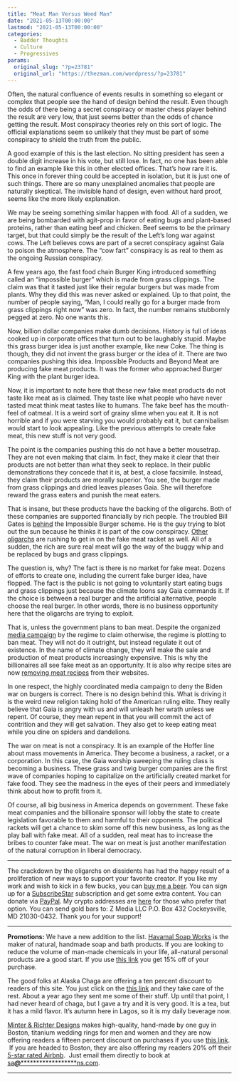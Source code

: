 ```yaml
---
title: "Meat Man Versus Weed Man"
date: "2021-05-13T00:00:00"
lastmod: "2021-05-13T00:00:00"
categories:
  - Badder Thoughts
  - Culture
  - Progressives
params:
  original_slug: "?p=23781"
  original_url: "https://thezman.com/wordpress/?p=23781"
---
```


Often, the natural confluence of events results in something so elegant
or complex that people see the hand of design behind the result. Even
though the odds of there being a secret conspiracy or master chess
player behind the result are very low, that just seems better than the
odds of chance getting the result. Most conspiracy theories rely on this
sort of logic. The official explanations seem so unlikely that they must
be part of some conspiracy to shield the truth from the public.

A good example of this is the last election. No sitting president has
seen a double digit increase in his vote, but still lose. In fact, no
one has been able to find an example like this in other elected offices.
That’s how rare it is. This once in forever thing could be accepted in
isolation, but it is just one of such things. There are so many
unexplained anomalies that people are naturally skeptical. The invisible
hand of design, even without hard proof, seems like the more likely
explanation.

We may be seeing something similar happen with food. All of a sudden, we
are being bombarded with agit-prop in favor of eating bugs and
plant-based proteins, rather than eating beef and chicken. Beef seems to
be the primary target, but that could simply be the result of the Left’s
long war against cows. The Left believes cows are part of a secret
conspiracy against Gaia to poison the atmosphere. The “cow fart”
conspiracy is as real to them as the ongoing Russian conspiracy.

A few years ago, the fast food chain Burger King introduced something
called an “impossible burger” which is made from grass clippings. The
claim was that it tasted just like their regular burgers but was made
from plants. Why they did this was never asked or explained. Up to that
point, the number of people saying, “Man, I could really go for a burger
made from grass clippings right now” was zero. In fact, the number
remains stubbornly pegged at zero. No one wants this.

Now, billion dollar companies make dumb decisions. History is full of
ideas cooked up in corporate offices that turn out to be laughably
stupid. Maybe this grass burger idea is just another example, like new
Coke. The thing is though, they did not invent the grass burger or the
idea of it. There are two companies pushing this idea. Impossible
Products and Beyond Meat are producing fake meat products. It was the
former who approached Burger King with the plant burger idea.

Now, it is important to note here that these new fake meat products do
not taste like meat as is claimed. They taste like what people who have
never tasted meat think meat tastes like to humans. The fake beef has
the mouth-feel of oatmeal. It is a weird sort of grainy slime when you
eat it. It is not horrible and if you were starving you would probably
eat it, but cannibalism would start to look appealing. Like the previous
attempts to create fake meat, this new stuff is not very good.

The point is the companies pushing this do not have a better mousetrap.
They are not even making that claim. In fact, they make it clear that
their products are not better than what they seek to replace. In their
public demonstrations they concede that it is, at best, a close
facsimile. Instead, they claim their products are morally superior. You
see, the burger made from grass clippings and dried leaves pleases Gaia.
She will therefore reward the grass eaters and punish the meat eaters.

That is insane, but these products have the backing of the oligarchs.
Both of these companies are supported financially by rich people. The
troubled Bill Gates is
[behind](https://www.cnbc.com/2019/03/08/bill-gates-backed-impossible-burger-ceo-patrick-brown-on-fighting-meat.html)
the Impossible Burger scheme. He is the guy trying to blot out the sun
because he thinks it is part of the cow conspiracy. [Other
oligarchs](https://www.forbes.com/sites/chloesorvino/2021/03/25/billionaire-li-ka-shings-horizons-ventures-backs-vegan-ingredient-startup/?sh=1dbf8fe762fe)
are rushing to get in on the fake meat racket as well. All of a sudden,
the rich are sure real meat will go the way of the buggy whip and be
replaced by bugs and grass clippings.

The question is, why? The fact is there is no market for fake meat.
Dozens of efforts to create one, including the current fake burger idea,
have flopped. The fact is the public is not going to voluntarily start
eating bugs and grass clippings just because the climate loons say Gaia
commands it. If the choice is between a real burger and the artificial
alternative, people choose the real burger. In other words, there is no
business opportunity here that the oligarchs are trying to exploit.

That is, unless the government plans to ban meat. Despite the organized
[media
campaign](https://www.nbcnews.com/think/opinion/biden-isn-t-taking-away-america-s-hamburgers-here-s-ncna1266036)
by the regime to claim otherwise, the regime is plotting to ban meat.
They will not do it outright, but instead regulate it out of existence.
In the name of climate change, they will make the sale and production of
meat products increasingly expensive. This is why the billionaires all
see fake meat as an opportunity. It is also why recipe sites are now
[removing meat
recipes](https://www.nytimes.com/2021/04/27/dining/epicurious-beef.html)
from their websites.

In one respect, the highly coordinated media campaign to deny the Biden
war on burgers is correct. There is no design behind this. What is
driving it is the weird new religion taking hold of the American ruling
elite. They really believe that Gaia is angry with us and will unleash
her wrath unless we repent. Of course, they mean repent in that you will
commit the act of contrition and they will get salvation. They also get
to keep eating meat while you dine on spiders and dandelions.

The war on meat is not a conspiracy. It is an example of the Hoffer line
about mass movements in America. They become a business, a racket, or a
corporation. In this case, the Gaia worship sweeping the ruling class is
becoming a business. These grass and twig burger companies are the first
wave of companies hoping to capitalize on the artificially created
market for fake food. They see the madness in the eyes of their peers
and immediately think about how to profit from it.

Of course, all big business in America depends on government. These fake
meat companies and the billionaire sponsor will lobby the state to
create legislation favorable to them and harmful to their opponents. The
political rackets will get a chance to skim some off this new business,
as long as the play ball with fake meat. All of a sudden, real meat has
to increase the bribes to counter fake meat. The war on meat is just
another manifestation of the natural corruption in liberal democracy.

------------------------------------------------------------------------

The crackdown by the oligarchs on dissidents has had the happy result of
a proliferation of new ways to support your favorite creator. If you
like my work and wish to kick in a few bucks, you can
<a href="https://www.buymeacoffee.com/mujolulu" rel="noopener"
target="_blank">buy me a beer</a>. You can sign up for a
<a href="https://www.subscribestar.com/the-z-blog" rel="noopener"
target="_blank">SubscribeStar</a> subscription and get some extra
content. You can donate via <a
href="https://www.paypal.com/donate/?cmd=_s-xclick&amp;hosted_button_id=UDAS2Q8JYA6CN&amp;source=url"
rel="noopener" target="_blank">PayPal</a>. My crypto addresses are
<a href="https://thezman.com/wordpress/?page_id=22713" rel="noopener"
target="_blank">here</a> for those who prefer that option. You can send
gold bars to: Z Media LLC P.O. Box 432 Cockeysville, MD 21030-0432.
Thank you for your support!

------------------------------------------------------------------------

**Promotions:** We have a new addition to the list.
<a href="https://havamalsoapworks.com/" rel="noopener"
target="_blank">Havamal Soap Works</a> is the maker of natural, handmade
soap and bath products. If you are looking to reduce the volume of
man-made chemicals in your life, all-natural personal products are a
good start. If you use
<a href="https://havamalsoapworks.com/discount/ZMAN" rel="noopener"
target="_blank">this link</a> you get 15% off of your purchase.

The good folks at Alaska Chaga are offering a ten percent discount to
readers of this site. You just click on the
<a href="https://alaskachaga.us/discount/ZMAN" rel="noopener noreferrer"
target="_blank">this link</a> and they take care of the rest. About a
year ago they sent me some of their stuff. Up until that point, I had
never heard of chaga, but I gave a try and it is very good. It is a tea,
but it has a mild flavor. It’s autumn here in Lagos, so it is my daily
beverage now.

<a href="https://www.minterandrichterdesigns.com/"
rel="noreferrer nofollow noopener" target="_blank">Minter &amp; Richter
Designs</a> makes high-quality, hand-made by one guy in Boston, titanium
wedding rings for men and women and they are now offering readers a
fifteen percent discount on purchases if you use
<a href="https://www.minterandrichterdesigns.com/discount/ZMAN"
rel="noreferrer nofollow noopener" target="_blank">this link</a>. 
 <span class="highlight"><span class="colour"><span class="font"><span class="size">If
you are headed to Boston, they are also offering my readers 20% off
their <a
href="https://www.airbnb.com/users/7988017/listings?user_id=7988017&amp;s=3"
rel="noopener noreferrer" target="_blank">5-star rated Airbnb</a>.  Just
email them directly to book at
<a href="mailto:sa***@*********************ns.com"
data-original-string="G3LXY9xbqXJx9DmeGc+a0w==cb7B4kK4WStpaVBf8MOjh0tId5Co6oarI0qWSX4+XdZ3m3q3tvilCU35ldbohGA7Q+E"><span
class="apbct-email-encoder"
data-original-string="EybYrFdlGafXZSWsGEAv2g==cb7vePN4KzdXQqGzRBmDdHcb2Vz3+MKpUM67ExbYP2Ss7tSf34eU7DAepsoDgtF/SkT"
title="This contact has been encoded by Anti-Spam by CleanTalk. Click to decode. To finish the decoding make sure that JavaScript is enabled in your browser.">sa<span
class="apbct-blur">***</span>@<span
class="apbct-blur">*********************</span>ns.com</span></a>.</span></span></span></span>

------------------------------------------------------------------------
